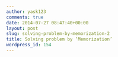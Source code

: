 ```yaml
---
author: yask123
comments: true
date: 2014-07-27 08:47:40+00:00
layout: post
slug: solving-problem-by-memorization-2
title: Solving problem by ‘Memorization’
wordpress_id: 154
---
```



